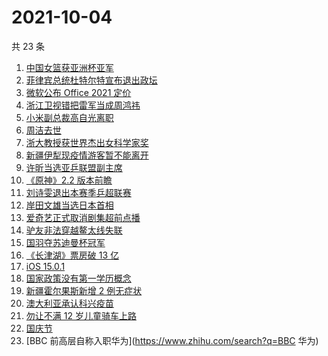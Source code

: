 # 2021-10-04

共 23 条

<!-- BEGIN -->
<!-- 最后更新时间 Mon Oct 04 2021 19:05:01 GMT+0800 (China Standard Time) -->

1. [中国女篮获亚洲杯亚军](https://www.zhihu.com/search?q=中国女篮)
1. [菲律宾总统杜特尔特宣布退出政坛](https://www.zhihu.com/search?q=菲律宾总统)
1. [微软公布 Office 2021 定价](https://www.zhihu.com/search?q=office2021)
1. [浙江卫视错把雷军当成周鸿祎](https://www.zhihu.com/search?q=雷军)
1. [小米副总裁高自光离职](https://www.zhihu.com/search?q=高自光)
1. [周洁去世](https://www.zhihu.com/search?q=周洁)
1. [浙大教授获世界杰出女科学家奖](https://www.zhihu.com/search?q=胡海岚)
1. [新疆伊犁现疫情游客暂不能离开](https://www.zhihu.com/search?q=新疆疫情)
1. [许昕当选亚乒联盟副主席](https://www.zhihu.com/search?q=许昕)
1. [《原神》2.2 版本前瞻](https://www.zhihu.com/search?q=原神)
1. [刘诗雯退出本赛季乒超联赛](https://www.zhihu.com/search?q=刘诗雯)
1. [岸田文雄当选日本首相](https://www.zhihu.com/search?q=岸田文雄)
1. [爱奇艺正式取消剧集超前点播](https://www.zhihu.com/search?q=爱奇艺)
1. [驴友非法穿越鳌太线失联](https://www.zhihu.com/search?q=鳌太线)
1. [国羽夺苏迪曼杯冠军](https://www.zhihu.com/search?q=苏迪曼杯)
1. [《长津湖》票房破 13 亿](https://www.zhihu.com/search?q=长津湖票房)
1. [iOS 15.0.1](https://www.zhihu.com/search?q=iOS15)
1. [国家政策没有第一学历概念](https://www.zhihu.com/search?q=第一学历)
1. [新疆霍尔果斯新增 2 例无症状](https://www.zhihu.com/search?q=新疆疫情)
1. [澳大利亚承认科兴疫苗](https://www.zhihu.com/search?q=科兴疫苗)
1. [勿让不满 12 岁儿童骑车上路](https://www.zhihu.com/search?q=儿童骑车)
1. [国庆节](https://www.zhihu.com/search?q=国庆节)
1. [BBC 前高层自称入职华为](https://www.zhihu.com/search?q=BBC 华为)

<!-- END -->
